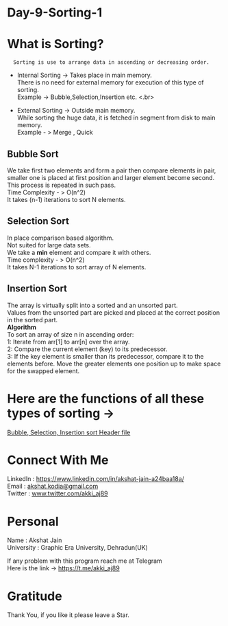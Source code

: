 # Day-9-Sorting-1
# What is Sorting?
      Sorting is use to arrange data in ascending or decreasing order.
   * Internal Sorting -> Takes place in main memory. </br> There is no need for external memory for execution of this type of sorting.</br>
   Example -> Bubble,Selection,Insertion etc. <.br>
   
   * External Sorting -> Outside main memory.</br> While sorting the huge data, it is fetched in segment from disk to main memory.</br>
   Example - > Merge , Quick </br>
                                   
## Bubble Sort
We take first two elements and form a pair then compare elements in pair, smaller one is placed at first position and larger element become second. </br>
This process is repeated in such pass.
</br> Time Complexity - > O(n^2)
</br> It takes (n-1) iterations to sort N elements.</br>

## Selection Sort
In place comparison based algorithm.</br>
Not suited for large data sets.</br>
We take a **min** element and compare it with others.</br>
Time complexity - > O(n^2)</br>
It takes N-1 iterations to sort array of N elements.</br>

## Insertion Sort
The array is virtually split into a sorted and an unsorted part.</br>
Values from the unsorted part are picked and placed at the correct position in the sorted part.</br>
**Algorithm**</br>
To sort an array of size n in ascending order:</br>
1: Iterate from arr[1] to arr[n] over the array.</br>
2: Compare the current element (key) to its predecessor.</br>
3: If the key element is smaller than its predecessor, compare it to the elements before. Move the greater elements one position up to make space for the swapped element.</br>

# Here are the functions of all these types of sorting -> 
[Bubble, Selection, Insertion sort Header file](https://github.com/akshatprogrammer/Day-9-Sorting-1/blob/main/sorting.h)</br>
# Connect With Me
LinkedIn : https://www.linkedin.com/in/akshat-jain-a24baa18a/<br/>
Email : akshat.kodia@gmail.com<br/>
Twitter : www.twitter.com/akki_aj89<br/>

# Personal
Name : Akshat Jain<br/>
University : Graphic Era University, Dehradun(UK)

If any problem with this program reach me at Telegram<br/>
Here is the link -> https://t.me/akki_aj89

# Gratitude
Thank You, if you like it please leave a Star.

